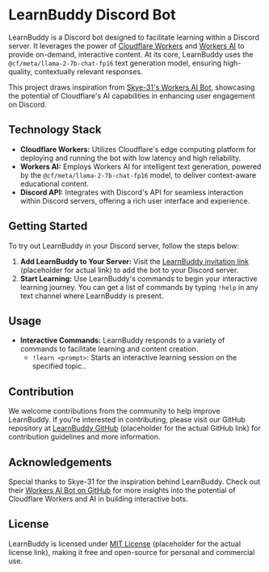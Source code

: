 # LearnBuddy Discord Bot

LearnBuddy is a Discord bot designed to facilitate learning within a Discord server. It leverages the power of [Cloudflare Workers](https://workers.cloudflare.com/) and [Workers AI](https://ai.cloudflare.com/) to provide on-demand, interactive content. At its core, LearnBuddy uses the `@cf/meta/llama-2-7b-chat-fp16` text generation model, ensuring high-quality, contextually relevant responses.

This project draws inspiration from [Skye-31's Workers AI Bot](https://github.com/Skye-31/workers-ai-bot), showcasing the potential of Cloudflare's AI capabilities in enhancing user engagement on Discord.

## Technology Stack

- **Cloudflare Workers:** Utilizes Cloudflare's edge computing platform for deploying and running the bot with low latency and high reliability.
- **Workers AI:** Employs Workers AI for intelligent text generation, powered by the `@cf/meta/llama-2-7b-chat-fp16` model, to deliver context-aware educational content.
- **Discord API:** Integrates with Discord's API for seamless interaction within Discord servers, offering a rich user interface and experience.

## Getting Started

To try out LearnBuddy in your Discord server, follow the steps below:

1. **Add LearnBuddy to Your Server:** Visit the [LearnBuddy invitation link](https://discord.com/api/oauth2/authorize?client_id=1204754274698002482&permissions=0&scope=bot) (placeholder for actual link) to add the bot to your Discord server.
3. **Start Learning:** Use LearnBuddy's commands to begin your interactive learning journey. You can get a list of commands by typing `!help` in any text channel where LearnBuddy is present.

## Usage

- **Interactive Commands:** LearnBuddy responds to a variety of commands to facilitate learning and content creation.
  - `!learn <prompt>`: Starts an interactive learning session on the specified topic..

## Contribution

We welcome contributions from the community to help improve LearnBuddy. If you're interested in contributing, please visit our GitHub repository at [LearnBuddy GitHub](#) (placeholder for the actual GitHub link) for contribution guidelines and more information.

## Acknowledgements

Special thanks to Skye-31 for the inspiration behind LearnBuddy. Check out their [Workers AI Bot on GitHub](https://github.com/Skye-31/workers-ai-bot) for more insights into the potential of Cloudflare Workers and AI in building interactive bots.

## License

LearnBuddy is licensed under [MIT License](https://opensource.org/licenses/MIT) (placeholder for the actual license link), making it free and open-source for personal and commercial use.
